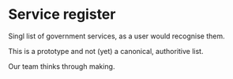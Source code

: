 # Service register

Singl list of government services, as a user would recognise them. 

This is a prototype and not (yet) a canonical, authoritive list. 

Our team thinks through making.